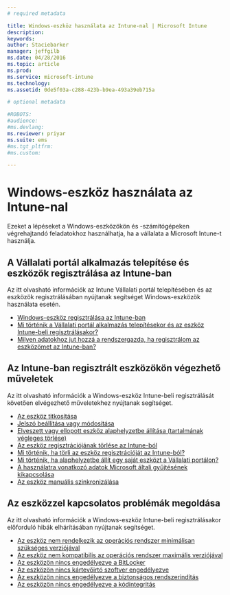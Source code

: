 ```yaml
---
# required metadata

title: Windows-eszköz használata az Intune-nal | Microsoft Intune
description:
keywords:
author: Staciebarker
manager: jeffgilb
ms.date: 04/28/2016
ms.topic: article
ms.prod:
ms.service: microsoft-intune
ms.technology:
ms.assetid: 0de5f03a-c288-423b-b9ea-493a39eb715a

# optional metadata

#ROBOTS:
#audience:
#ms.devlang:
ms.reviewer: priyar
ms.suite: ems
#ms.tgt_pltfrm:
#ms.custom:

---
```


# Windows-eszköz használata az Intune-nal

Ezeket a lépéseket a Windows-eszközökön és -számítógépeken végrehajtandó feladatokhoz használhatja, ha a vállalata a Microsoft Intune-t használja.

## A Vállalati portál alkalmazás telepítése és eszközök regisztrálása az Intune-ban

Az itt olvasható információk az Intune Vállalati portál telepítésében és az eszközök regisztrálásában nyújtanak segítséget Windows-eszközök használata esetén.

- [Windows-eszköz regisztrálása az Intune-ban](enroll-your-device-in-intune-windows.md)</br>
- [Mi történik a Vállalati portál alkalmazás telepítésekor és az eszköz Intune-beli regisztrálásakor?](what-happens-if-you-install-the-company-portal-app-and-enroll-your-device-in-intune-windows.md)</br>
- [Milyen adatokhoz jut hozzá a rendszergazda, ha regisztrálom az eszközömet az Intune-ban?](what-can-your-it-administrator-see-when-you-enroll-your-device-in-intune-windows.md)

## Az Intune-ban regisztrált eszközökön végezhető műveletek

Az itt olvasható információk a Windows-eszköz Intune-beli regisztrálását követően elvégezhető műveletekhez nyújtanak segítséget.

- [Az eszköz titkosítása](encrypt-your-device-windows.md)</br>
- [Jelszó beállítása vagy módosítása](set-or-change-your-password-windows.md)</br>
- [Elveszett vagy ellopott eszköz alaphelyzetbe állítása (tartalmának végleges törlése)](reset-erase-your-lost-or-stolen-device-windows.md)</br>
- [Az eszköz regisztrációjának törlése az Intune-ból](unenroll-your-device-from-intune-windows.md)</br>
- [Mi történik, ha törli az eszköz regisztrációját az Intune-ból?](what-happens-if-you-unenroll-your-device-from-intune-windows.md)</br>
- [Mi történik, ha alaphelyzetbe állít egy saját eszközt a Vállalati portálon?](what-happens-if-you-reset-your-device-using-the-company-portal-windows.md)</br>
- [A használatra vonatkozó adatok Microsoft általi gyűjtésének kikapcsolása](turn-off-microsoft-usage-data-collection-windows.md)</br>
- [Az eszköz manuális szinkronizálása](sync-your-device-manually-windows.md)

## Az eszközzel kapcsolatos problémák megoldása

Az itt olvasható információk a Windows-eszköz Intune-beli regisztrálásakor előforduló hibák elhárításában nyújtanak segítséget.

- [Az eszköz nem rendelkezik az operációs rendszer minimálisan szükséges verziójával](device-doesnt-have-the-required-minimum-operating-system-version-windows.md)</br>
- [Az eszköz nem kompatibilis az operációs rendszer maximális verziójával](device-doesnt-comply-with-maximum-operating-system-version-windows.md)</br>
- [Az eszközön nincs engedélyezve a BitLocker](device-doesnt-have-bitlocker-enabled-windows.md)</br>
- [Az eszközön nincs kártevőirtó szoftver engedélyezve](device-doesnt-have-antimalware-software-enabled-windows.md)</br>
- [Az eszközön nincs engedélyezve a biztonságos rendszerindítás](device-doesnt-have-secure-boot-enabled-windows.md)</br>
- [Az eszközön nincs engedélyezve a kódintegritás](device-doesnt-have-code-integrity-enabled-windows.md)




<!--HONumber=Jun16_HO1-->


